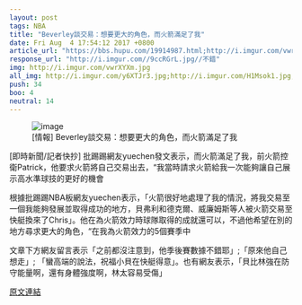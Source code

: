 ```yaml
---
layout: post
tags: NBA
title: "Beverley談交易：想要更大的角色，而火箭滿足了我"
date: Fri Aug  4 17:54:12 2017 +0800
article_url: "https://bbs.hupu.com/19914987.html;http://i.imgur.com/vwrXYXm.jpg;http://i.imgur.com/y6XTJr3.jpg;http://i.imgur.com/H1Msok1.jpg;http://i.imgur.com/QrP0Rtz.jpg;http://i.imgur.com/VNNaAYa.jpg;http://imgur.com/ejD1rx2.jpg"
response_url: "http://i.imgur.com//9ccRGrL.jpg//不錯"
img: http://i.imgur.com/vwrXYXm.jpg
all_img: http://i.imgur.com/y6XTJr3.jpg;http://i.imgur.com/H1Msok1.jpg;http://i.imgur.com/QrP0Rtz.jpg;http://i.imgur.com/VNNaAYa.jpg;http://imgur.com/ejD1rx2.jpg
push: 34
boo: 4
neutral: 14
---
```


<figure>
<img src="http://i.imgur.com/vwrXYXm.jpg" alt="image">
<figcaption>
[情報] Beverley談交易：想要更大的角色，而火箭滿足了我
</figcaption>
</figure>



[即時新聞/記者快抄] 批踢踢網友yuechen發文表示，而火箭滿足了我，前火箭控衛Patrick，他要求火箭將自己交易出去，“我當時請求火箭給我一次能夠讓自己展示高水準球技的更好的機會

根據批踢踢NBA板網友yuechen表示，「火箭很好地處理了我的情況，將我交易至一個我能夠發展並取得成功的地方，貝弗利和德克爾、威廉姆斯等人被火箭交易至快艇換來了Chris」。他在為火箭效力時球隊取得的成就還可以，不過他希望在別的地方尋求更大的角色，“在我為火箭效力的5個賽季中

文章下方網友留言表示「之前都沒注意到，他季後賽數據不錯耶」;「原來他自己想走」; 「蠻高端的說法，祝福小貝在快艇得意」。也有網友表示，「貝比林強在防守能量啊，還有身體強度啊，林太容易受傷」

<a href = "https://www.ptt.cc/bbs/NBA/M.1501840455.A.D8B.html">原文連結</a>

